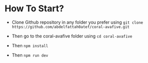 # How To Start?

- Clone Github repository in any folder you prefer using `git clone https://github.com/abdelfattah0atef/coral-avafive.git`

- Then go to the coral-avafive folder using `cd coral-avafive`

- Then `npm install`

- Then `npm run dev`
